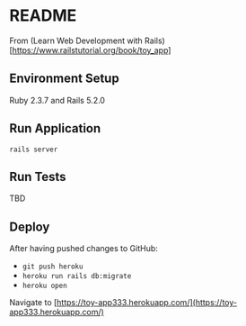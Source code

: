 # README

From (Learn Web Development with Rails)[https://www.railstutorial.org/book/toy_app]

## Environment Setup

Ruby 2.3.7 and Rails 5.2.0

## Run Application

```rails server```

## Run Tests

TBD

## Deploy

After having pushed changes to GitHub:
* ```git push heroku```
* ```heroku run rails db:migrate```
* ```heroku open```

Navigate to [https://toy-app333.herokuapp.com/](https://toy-app333.herokuapp.com/)
